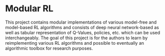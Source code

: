 # Modular RL

This project contains modular implementations of various model-free and model-based RL algorithms and consists of deep neural network-based
as well as tabular representation of Q-Values, policies, etc. which can be used interchangeably. The goal of this project is for the authors to learn by reimplementing various RL algorithms and possible to eventually an algorithmic toolbox for research purposes. 
